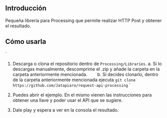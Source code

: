 Introducción
------------

Pequeña librería para Processing que permite realizar HTTP Post y obtener el resultado.


Cómo usarla
------------

`
1. Descarga o clona el repositorio dentro de `Processing/Libraries`.
        a. Si lo descargas manualmente, descomprime el .zip y añade la carpeta en la carpeta anteriormente mencionada.
        b. Si decides clonarlo, dentro de la carpeta anteriormente mencionada ejecuta `git clone https://github.com/Jatapiaro/request-api-processing`
`

2. Puedes abrir el ejemplo. En el mismo vienen las instrucciones para obtener una llave y poder usar el API que se sugiere.
3. Dale play y espera a ver en la consola el resultado.

